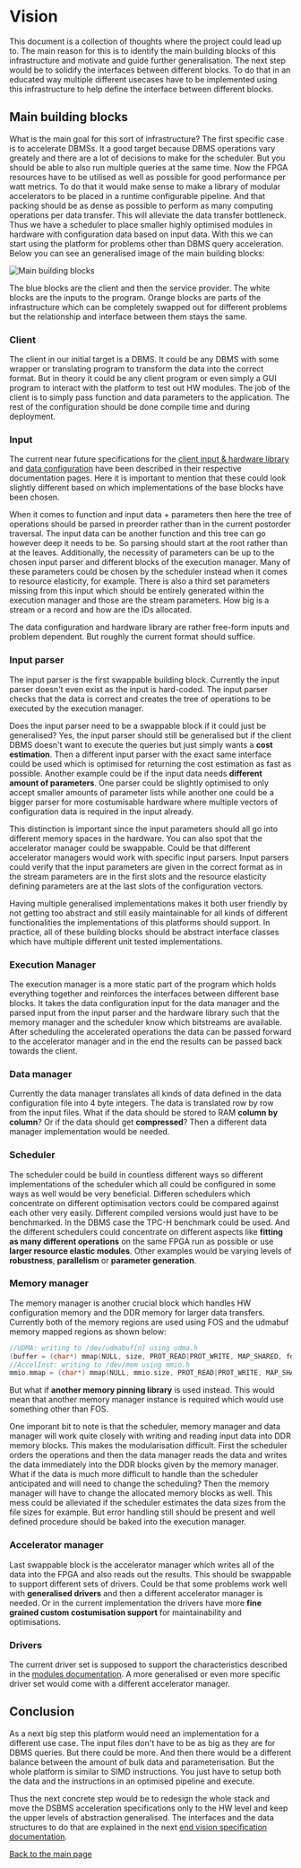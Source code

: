 # Vision

This document is a collection of thoughts where the project could lead up to. The main reason for this is to identify the main building blocks of this infrastructure and motivate and guide further generalisation. The next step would be to solidify the interfaces between different blocks. To do that in an educated way multiple different usecases have to be implemented using this infrastructure to help define the interface between different blocks.

## Main building blocks

What is the main goal for this sort of infrastructure? The first specific case is to accelerate DBMSs. It a good target because DBMS operations vary greately and there are a lot of decisions to make for the scheduler. But you should be able to also run multiple queries at the same time. Now the FPGA resources have to be utilised as well as possible for good performance per watt metrics. To do that it would make sense to make a library of modular accelerators to be placed in a runtime configurable pipeline. And that packing should be as dense as possible to perform as many computing operations per data transfer. This will alleviate the data transfer bottleneck. Thus we have a scheduler to place smaller highly optimised modules in hardware with configuration data based on input data. With this we can start using the platform for problems other than DBMS query acceleration. Below you can see an generalised image of the main building blocks:

![Main building blocks](./general_view_graph.svg)

The blue blocks are the client and then the service provider. The white blocks are the inputs to the program. Orange blocks are parts of the infrastructure which can be completely swapped out for different problems but the relationship and interface between them stays the same.

### Client

The client in our initial target is a DBMS. It could be any DBMS with some wrapper or translating program to transform the data into the correct format. But in theory it could be any client program or even simply a GUI program to interact with the platform to test out HW modules. The job of the client is to simply pass function and data parameters to the application. The rest of the configuration should be done compile time and during deployment. 

### Input

The current near future specifications for the [client input & hardware library](./program_input.md) and [data configuration](./input_data_configuration.md) have been described in their respective documentation pages. Here it is important to mention that these could look slightly different based on which implementations of the base blocks have been chosen. 

When it comes to function and input data + parameters then here the tree of operations should be parsed in preorder rather than in the current postorder traversal. The input data can be another function and this tree can go however deep it needs to be. So parsing should start at the root rather than at the leaves. Additionally, the necessity of parameters can be up to the chosen input parser and different blocks of the execution manager. Many of these parameters could be chosen by the scheduler instead when it comes to resource elasticity, for example. There is also a third set parameters missing from this input which should be entirely generated within the execution manager and those are the stream parameters. How big is a stream or a record and how are the IDs allocated.

The data configuration and hardware library are rather free-form inputs and problem dependent. But roughly the current format should suffice.

### Input parser

The input parser is the first swappable building block. Currently the input parser doesn't even exist as the input is hard-coded. The input parser checks that the data is correct and creates the tree of operations to be executed by the execution manager. 

Does the input parser need to be a swappable block if it could just be generalised? Yes, the input parser should still be generalised but if the client DBMS doesn't want to execute the queries but just simply wants a **cost estimation**. Then a different input parser with the exact same interface could be used which is optimised for returning the cost estimation as fast as possible. Another example could be if the input data needs **different amount of parameters**. One parser could be slightly optimised to only accept smaller amounts of parameter lists while another one could be a bigger parser for more costumisable hardware where multiple vectors of configuration data is required in the input already. 

This distinction is important since the input parameters should all go into different memory spaces in the hardware. You can also spot that the accelerator manager could be swappable. Could be that different accelerator managers would work with specific input parsers. Input parsers could verify that the input parameters are given in the correct format as in the stream parameters are in the first slots and the resource elasticity defining parameters are at the last slots of the configuration vectors.

Having multiple generalised implementations makes it both user friendly by not getting too abstract and still easily maintainable for all kinds of different functionalities the implementations of this platforms should support. In practice, all of these building blocks should be abstract interface classes which have multiple different unit tested implementations. 

### Execution Manager

The execution manager is a more static part of the program which holds everything together and reinforces the interfaces between different base blocks. It takes the data configuration input for the data manager and the parsed input from the input parser and the hardware library such that the memory manager and the scheduler know which bitstreams are available. After scheduling the accelerated operations the data can be passed forward to the accelerator manager and in the end the results can be passed back towards the client.

### Data manager

Currently the data manager translates all kinds of data defined in the data configuration file into 4 byte integers. The data is translated row by row from the input files. What if the data should be stored to RAM **column by column**? Or if the data should get **compressed**? Then a different data manager implementation would be needed. 

### Scheduler

The scheduler could be build in countless different ways so different implementations of the scheduler which all could be configured in some ways as well would be very beneficial. Differen schedulers which concentrate on different optimisation vectors could be compared against each other very easily. Different compiled versions would just have to be benchmarked. In the DBMS case the TPC-H benchmark could be used. And the different schedulers could concentrate on different aspects like **fitting as many different operations** on the same FPGA run as possible or use **larger resource elastic modules**. Other examples would be varying levels of **robustness**, **parallelism** or **parameter generation**.

### Memory manager

The memory manager is another crucial block which handles HW configuration memory and the DDR memory for larger data transfers. Currently both of the memory regions are used using FOS and the udmabuf memory mapped regions as shown below:

```C++
//UDMA: writing to /dev/udmabuf[n] using udma.h
(buffer = (char*) mmap(NULL, size, PROT_READ|PROT_WRITE, MAP_SHARED, fd, 0))
//AccelInst: writing to /dev/mem using mmio.h
mmio.mmap = (char*) mmap(NULL, mmio.size, PROT_READ|PROT_WRITE, MAP_SHARED, mmio.fd, mmio.addr);
```

But what if **another memory pinning library** is used instead. This would mean that another memory manager instance is required which would use something other than FOS. 

One imporant bit to note is that the scheduler, memory manager and data manager will work quite closely with writing and reading input data into DDR memory blocks. This makes the modularisation difficult. First the scheduler orders the operations and then the data manager reads the data and writes the data immediately into the DDR blocks given by the memory manager. What if the data is much more difficult to handle than the scheduler anticipated and will need to change the scheduling? Then the memory manager will have to change the allocated memory blocks as well. This mess could be alleviated if the scheduler estimates the data sizes from the file sizes for example. But error handling still should be present and well defined procedure should be baked into the execution manager.

### Accelerator manager

Last swappable block is the accelerator manager which writes all of the data into the FPGA and also reads out the results. This should be swappable to support different sets of drivers. Could be that some problems work well with **generalised drivers** and then a different accelerator manager is needed. Or in the current implementation the drivers have more **fine grained custom costumisation support** for maintainability and optimisations. 

### Drivers

The current driver set is supposed to support the characteristics described in the [modules documentation](acceleration_modules.md). A more generalised or even more specific driver set would come with a different accelerator manager.

## Conclusion

As a next big step this platform would need an implementation for a different use case. The input files don't have to be as big as they are for DBMS queries. But there could be more. And then there would be a different balance between the amount of bulk data and parameterisation. But the whole platform is similar to SIMD instructions. You just have to setup both the data and the instructions in an optimised pipeline and execute.

Thus the next concrete step would be to redesign the whole stack and move the DSBMS acceleration specifications only to the HW level and keep the upper levels of abstraction generalised. The interfaces and the data structures to do that are explained in the next [end vision specification documentation](./vision_implementation_details.md).

[Back to the main page](./README.md)